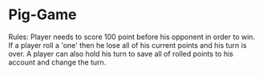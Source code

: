 # Pig-Game

Rules:
Player needs to score 100 point before his opponent in order to win. If a player roll a 'one' then he lose all of his current points and his turn is over.
A player can also hold his turn to save all of rolled points to his account and change the turn.
